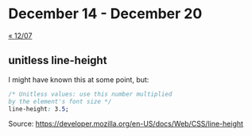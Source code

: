 # December 14 - December 20

[« 12/07](1207.md)

## unitless line-height

I might have known this at some point, but:

```css
/* Unitless values: use this number multiplied
by the element's font size */
line-height: 3.5;
```

Source: https://developer.mozilla.org/en-US/docs/Web/CSS/line-height

